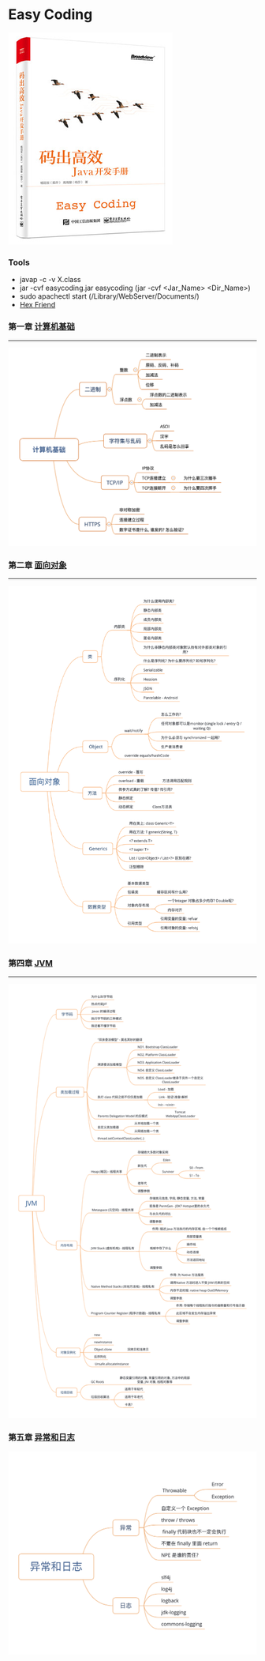 # Easy Coding

![封面](./notes/cover.jpg)

### Tools
- javap -c -v X.class
- jar -cvf easycoding.jar easycoding (jar -cvf <Jar_Name> <Dir_Name>)
- sudo apachectl start (/Library/WebServer/Documents/)
- [Hex Friend](https://ridiculousfish.com/hexfiend/)

### 第一章 [计算机基础](./notes/ch01.md)

---

![大纲](./notes/CH01-guideline.png)

### 第二章 [面向对象](./notes/ch02.md)

---

![大纲](./notes/CH02-guideline.png)



### 第四章 [JVM](./notes/ch04.md)

------

![大纲](./notes/CH04-guideline.png)



### 第五章 [异常和日志](./notes/ch05.md)

![异常和日志大纲](./notes/CH05-guideline.png)



